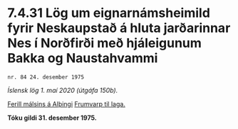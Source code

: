 # 7.4.31 Lög um eignarnámsheimild fyrir Neskaupstað á hluta jarðarinnar Nes í Norðfirði með hjáleigunum Bakka og Naustahvammi

`nr. 84 24. desember 1975`

_Íslensk lög 1. maí 2020 (útgáfa 150b)._

[Ferill málsins á Alþingi](https://www.althingi.is/thingstorf/thingmalalistar-eftir-thingum/ferill/?ltg=97&mnr=57)
[Frumvarp til laga.](https://www.althingi.is/altext/97/s/pdf/0061.pdf)

**Tóku gildi 31. desember 1975.**

